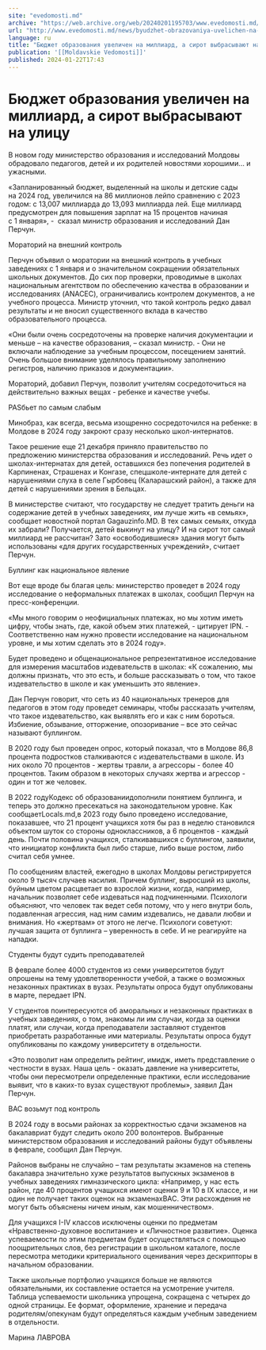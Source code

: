 ```yaml
---
site: "evedomosti.md"
archive: "https://web.archive.org/web/20240201195703/www.evedomosti.md/news/byudzhet-obrazovaniya-uvelichen-na-milliard-sirot-vybrasyvay"
url: "http://www.evedomosti.md/news/byudzhet-obrazovaniya-uvelichen-na-milliard-sirot-vybrasyvay"
language: ru
title: "Бюджет образования увеличен на миллиард, а сирот выбрасывают на улицу"
publication: '[[Moldavskie Vedomosti]]'
published: 2024-01-22T17:43
---
```


# Бюджет образования увеличен на миллиард, а сирот выбрасывают на улицу

В новом году министерство образования и исследований Молдовы обрадовало педагогов, детей и их родителей новостями хорошими… и ужасными.

«Запланированный бюджет, выделенный на школы и детские сады на 2024 год, увеличился на 86 миллионов лейпо сравнению с 2023 годом: с 13,007 миллиарда до 13,093 миллиарда лей. Еще миллиард предусмотрен для повышения зарплат на 15 процентов начиная с 1 января», -  сказал министр образования и исследований Дан Перчун.

Мораторий на внешний контроль

Перчун объявил о моратории на внешний контроль в учебных заведениях с 1 января и о значительном сокращении обязательных школьных документов. До сих пор проверки, проводимые в школах национальным агентством по обеспечению качества в образовании и исследованиях (ANACEC), ограничивались контролем документов, а не учебного процесса. Министр уточнил, что такой контроль редко давал результаты и не вносил существенного вклада в качество образовательного процесса.

«Они были очень сосредоточены на проверке наличия документации и меньше – на качестве образования, – сказал министр. - Они не включали наблюдение за учебным процессом, посещением занятий. Очень большое внимание уделялось правильному заполнению регистров, наличию приказов и документации».

Мораторий, добавил Перчун, позволит учителям сосредоточиться на действительно важных вещах - ребенке и качестве учебы.

PASбьет по самым слабым

Минобраз, как всегда, весьма изощренно сосредоточился на ребенке: в Молдове в 2024 году закроют сразу несколько школ-интернатов.

Такое решение еще 21 декабря приняло правительство по предложению министерства образования и исследований. Речь идет о школах-интернатах для детей, оставшихся без попечения родителей в Карпиненах, Страшенах и Конгазе, спецшколе-интернате для детей с нарушениями слуха в селе Гырбовец (Каларашский район), а также для детей с нарушениями зрения в Бельцах.

В министерстве считают, что государству не следует тратить деньги на содержание детей в учебных заведениях, им лучше жить «в семьях», сообщает новостной портал Gagauzinfo.MD. В тех самых семьях, откуда их забрали? Получается, детей выкинут на улицу? И на сирот тот самый миллиард не рассчитан? Зато «освободившиеся» здания могут быть использованы «для других государственных учреждений», считает Перчун.

Буллинг как национальное явление

Вот еще вроде бы благая цель: министерство проведет в 2024 году исследование о неформальных платежах в школах, сообщил Перчун на пресс-конференции.

«Мы много говорим о неофициальных платежах, но мы хотим иметь цифру, чтобы знать, где, какой объем этих платежей, - цитирует IPN. - Соответственно нам нужно провести исследование на национальном уровне, и мы хотим сделать это в 2024 году».

Будет проведено и общенациональное репрезентативное исследование для измерения масштабов издевательств в школах: «К сожалению, мы должны признать, что это есть, и больше рассказывать о том, что такое издевательство в школе и как уменьшить это явление».

Дан Перчун говорит, что сеть из 40 национальных тренеров для педагогов в этом году проведет семинары, чтобы рассказать учителям, что такое издевательство, как выявлять его и как с ним бороться. Избиение, обзывание, отторжение, опозоривание – все это сейчас называют буллингом.

В 2020 году был проведен опрос, который показал, что в Молдове 86,8 процента подростков сталкиваются с издевательствами в школе. Из них около 70 процентов - жертвы травли, а агрессоры - более 40 процентов. Таким образом в некоторых случаях жертва и агрессор - один и тот же человек.

В 2022 годуКодекс об образованиидополнили понятием буллинга, и теперь это должно пресекаться на законодательном уровне. Как сообщаетLocals.md,в 2023 году было проведено исследование, показавшее, что 21 процент учащихся хотя бы раз в неделю становился объектом шуток со стороны одноклассников, а 6 процентов - каждый день. Почти половина учащихся, сталкивавшихся с буллингом, заявили, что инициатор конфликта был либо старше, либо выше ростом, либо считал себя умнее.

По сообщениям властей, ежегодно в школах Молдовы регистрируется около 9 тысяч случаев насилия. Причем буллинг, выросший из школы, буйным цветом расцветает во взрослой жизни, когда, например, начальник позволяет себе издеваться над подчиненными. Психологи объясняют, что человек так ведет себя потому, что у него внутри боль, подавленная агрессия, над ним самим издевались, не давали любви и внимания. Но «жертвам» от этого не легче. Психологи советуют: лучшая защита от буллинга – уверенность в себе. И не реагируйте на нападки.

Студенты будут судить преподавателей

В феврале более 4000 студентов из семи университетов будут опрошены на тему удовлетворенности учебой, а также о возможных незаконных практиках в вузах. Результаты опроса будут опубликованы в марте, передает IPN.

У студентов поинтересуются об аморальных и незаконных практиках в учебных заведениях, о том, знакомы ли им случаи, когда за оценки платят, или случаи, когда преподаватели заставляют студентов приобретать разработанные ими материалы. Результаты опроса будут опубликованы по каждому университету в отдельности.

«Это позволит нам определить рейтинг, имидж, иметь представление о честности в вузах. Наша цель - оказать давление на университеты, чтобы они пересмотрели определенные практики, если исследование выявит, что в каких-то вузах существуют проблемы», заявил Дан Перчун.

BAC возьмут под контроль

В 2024 году в восьми районах за корректностью сдачи экзаменов на бакалавриат будут следить около 200 волонтеров. Выбранные министерством образования и исследований районы будут объявлены в феврале, сообщил Дан Перчун.

Районов выбраны не случайно – там результаты экзаменов на степень бакалавра значительно хуже результатов выпускных экзаменов в учебных заведениях гимназического цикла: «Например, у нас есть район, где 40 процентов учащихся имеют оценки 9 и 10 в IX классе, и ни один не получает таких оценок на экзаменахBAC. Эти расхождения не могут быть объяснены ничем иным, как мошенничеством».

Для учащихся I-IV классов исключены оценки по предметам «Нравственно-духовное воспитание» и «Личностное развитие». Оценка успеваемости по этим предметам будет осуществляться с помощью поощрительных слов, без регистрации в школьном каталоге, после пересмотра методики критериального оценивания через дескрипторы в начальном образовании.

Также школьные портфолио учащихся больше не являются обязательными, их составление остается на усмотрение учителя. Таблица успеваемости школьника упрощена, сокращена с четырех до одной страницы. Ее формат, оформление, хранение и передача родителям/опекунам будут определяться каждым учебным заведением в отдельности.

Марина ЛАВРОВА